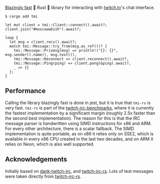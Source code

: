 [Blazingly fast](#performance) 🚀 Rust 🦀 library for interacting with [twitch.tv](https://twitch.tv)'s chat interface.

```text,ignore
$ cargo add tmi
```

```rust,ignore
let mut client = tmi::Client::connect().await?;
client.join("#moscowwbish").await?;

loop {
  let msg = client.recv().await?;
  match tmi::Message::try_from(msg.as_ref())? {
    tmi::Message::Privmsg(msg) => println!("{}: {}", msg.sender().name(), msg.text()),
    tmi::Message::Reconnect => client.reconnect().await?,
    tmi::Message::Ping(ping) => client.pong(&ping).await?,
    _ => {}
  };
}
```

## Performance

Calling the library blazingly fast is done in jest, but it is true that `tmi-rs` is very fast. `tmi-rs` is part of the [twitch-irc-benchmarks](https://github.com/jprochazk/twitch-irc-benchmarks), where it is currently the fastest implementation by a significant margin (roughly 2.5x faster than the second best implementation). The reason for this is that the IRC message parser is handwritten using SIMD instructions for x86 and ARM. For every other architecture, there is a scalar fallback. The SIMD implementation is quite portable, as on x86 it relies only on SSE2, which is available in every x86 CPU created in the last two decades, and on ARM it relies on Neon, which is also well supported.

## Acknowledgements

Initially based on [dank-twitch-irc](https://github.com/robotty/dank-twitch-irc), and [twitch-irc-rs](https://github.com/robotty/twitch-irc-rs). Lots of test messages were taken directly from [twitch-irc-rs](https://github.com/robotty/twitch-irc-rs).
